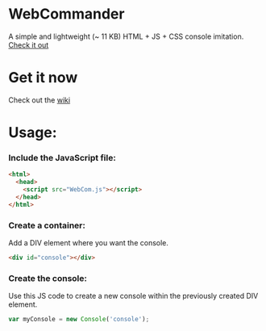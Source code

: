 # WebCommander

A simple and lightweight (~ 11 KB) HTML + JS + CSS console imitation.
[Check it out](https://samolego.github.io/WebCommander)


# Get it now
Check out the [wiki](https://github.com/samolego/WebComander/wiki)

# Usage:

### Include the JavaScript file:
```html
<html>
  <head>
    <script src="WebCom.js"></script>
  </head>
</html>
```
### Create a container:
Add a DIV element where you want the console.
```html
<div id="console"></div>
```

### Create the console:
Use this JS code to create a new console within the previously created DIV element.
```js
var myConsole = new Console('console');
```
